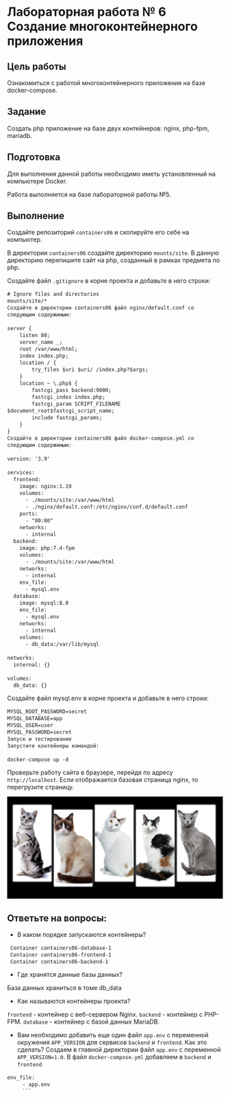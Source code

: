 # Лабораторная работа № 6 Создание многоконтейнерного приложения

## Цель работы
Ознакомиться с работой многоконтейнерного приложения на базе docker-compose.

## Задание
Создать php приложение на базе двух контейнеров: nginx, php-fpm, mariadb.

## Подготовка
Для выполнения данной работы необходимо иметь установленный на компьютере Docker.

Работа выполняется на базе лабораторной работы №5.


## Выполнение
Создайте репозиторий `containers06` и скопируйте его себе на компьютер.

В директории `containers06` создайте директорию `mounts/site`. В данную директорию перепишите сайт на php, созданный в рамках предмета по php.

Создайте файл `.gitignore` в корне проекта и добавьте в него строки:
```
# Ignore files and directories
mounts/site/*
Создайте в директории containers06 файл nginx/default.conf со следующим содержимым:

server {
    listen 80;
    server_name _;
    root /var/www/html;
    index index.php;
    location / {
        try_files $uri $uri/ /index.php?$args;
    }
    location ~ \.php$ {
        fastcgi_pass backend:9000;
        fastcgi_index index.php;
        fastcgi_param SCRIPT_FILENAME $document_root$fastcgi_script_name;
        include fastcgi_params;
    }
}
Создайте в директории containers06 файл docker-compose.yml со следующим содержимым:

version: '3.9'

services:
  frontend:
    image: nginx:1.19
    volumes:
      - ./mounts/site:/var/www/html
      - ./nginx/default.conf:/etc/nginx/conf.d/default.conf
    ports:
      - "80:80"
    networks:
      - internal
  backend:
    image: php:7.4-fpm
    volumes:
      - ./mounts/site:/var/www/html
    networks:
      - internal
    env_file:
      - mysql.env
  database:
    image: mysql:8.0
    env_file:
      - mysql.env
    networks:
      - internal
    volumes:
      - db_data:/var/lib/mysql

networks:
  internal: {}

volumes:
  db_data: {}
  ```
Создайте файл mysql.env в корне проекта и добавьте в него строки:
```
MYSQL_ROOT_PASSWORD=secret
MYSQL_DATABASE=app
MYSQL_USER=user
MYSQL_PASSWORD=secret
Запуск и тестирование
Запустите контейнеры командой:

docker-compose up -d
```
Проверьте работу сайта в браузере, перейдя по адресу `http://localhost`. Если отображается базовая страница nginx, то перегрузите страницу.

![](./img/Screenshot%202024-03-29%20162239.png)

## Ответьте на вопросы:

* В каком порядке запускаются контейнеры?

```
 Container containers06-database-1
 Container containers06-frontend-1 
 Container containers06-backend-1   
```

* Где хранятся данные базы данных?

База данных храниться в томе db_data

* Как называются контейнеры проекта?

`frontend` - контейнер с веб-сервером Nginx.
`backend` - контейнер с PHP-FPM.
`database` - контейнер с базой данных MariaDB.

* Вам необходимо добавить еще один файл `app.env` с переменной окружения `APP_VERSION` для сервисов `backend` и `frontend`. Как это сделать?
Создаем в главной директории файл `app.env` с переменной `APP_VERSION=1.0`. В файл `docker-compose.yml` добавляем в `backend` и `frontend` 
 ```
 env_file:
      - app.env
      ```